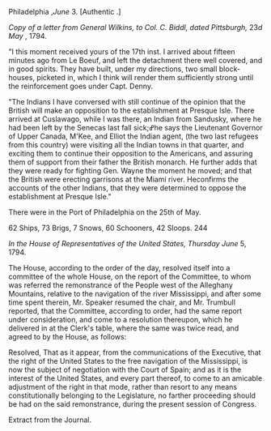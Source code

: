 Philadelphia ,*June*  3. [Authentic .]*Copy of a letter from General Wilkins, to Col. C. Biddl, dated Pittsburgh,*  23*d May* , 1794. "I this moment received yours of the 17th inst. I arrived about fifteen minutes ago from Le Boeuf, and left the detachment there well covered, and in good spirits. They have built, under my directions, two small block-houses, picketed in, which I think will render them sufficiently strong until the reinforcement goes under Capt. Denny. "The Indians I have conversed with still continue of the opinion that the British will make an opposition to the establishment at Presque Isle. There arrived at Cuslawago, while I was there, an Indian from Sandusky, where he had been left by the Senecas last fall sick;ߝhe says the Lieutenant Governor of Upper Canada, M'Kee, and Elliot the Indian agent, (the two last refugees from this country) were visiting all the Indian towns in that quarter, and exciting them to continue their opposition to the Americans, and assuring them of support from their father the British monarch. He further adds that they were ready for fighting Gen. Wayne the moment he moved; and that the British were erecting garrisons at the Miami river. Heconfirms the accounts of the other Indians, that they were determined to oppose the establishment at Presque Isle."There were in the Port of Philadelphia on the 25th of May.62 Ships, 73 Brigs, 7 Snows, 60 Schooners, 42 Sloops. 244*In the House of Representatives of the United States, Thursday June*  5, 1794.The House, according to the order of the day, resolved itself into a committee of the whole House, on the report of the Committee, to whom was referred the remonstrance of the People west of the Alleghany Mountains, relative to the navigation of the river Mississippi, and after some time spent therein, Mr. Speaker resumed the chair, and Mr. Trumbull reported, that the Committee, according to order, had the same report under consideration, and come to a resolution thereupon, which he delivered in at the Clerk's table, where the same was twice read, and agreed to by the House, as follows:Resolved, That as it appear, from the communications of the Executive, that the right of the United States to the free navigation of the Mississippi, is now the subject of negotiation with the Court of Spain; and as it is the interest of the United States, and every part thereof, to come to an amicable adjustment of the right in that mode, rather than resort to any means constitutionally belonging to the Legislature, no farther proceeding should be had on the said remonstrance, during the present session of Congress.Extract from the Journal.